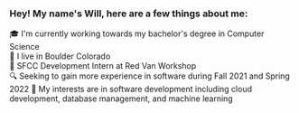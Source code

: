 ### Hey! My name's Will, here are a few things about me:

:mortar_board: I'm currently working towards my bachelor's degree in Computer Science  
:round_pushpin:   I live in Boulder Colorado  
:briefcase: SFCC Development Intern at Red Van Workshop  
:mag: Seeking to gain more experience in software during Fall 2021 and Spring 2022
:dart: My interests are in software development including cloud development, database management, and machine learning

